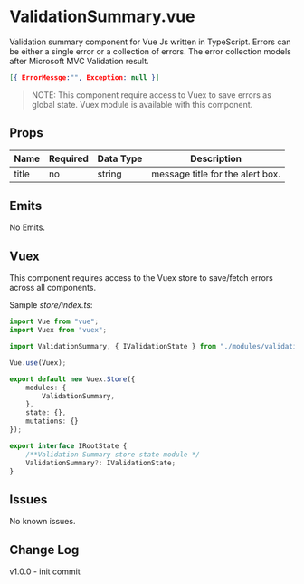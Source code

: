 # ValidationSummary.vue

Validation summary component for Vue Js written in TypeScript. Errors can be either a single error or a collection of errors.
The error collection models after Microsoft MVC Validation result.

```json
[{ ErrorMessge:"", Exception: null }]
```


> NOTE: This component require access to Vuex to save errors as global state. Vuex module is available with this component.

## Props
|Name|Required|Data Type|Description|
|---|---|---|---|
|title|no|string|message title for the alert box.

## Emits
No Emits.

## Vuex
This component requires access to the Vuex store to save/fetch errors across all components.

Sample _store/index.ts_:
```ts
import Vue from "vue";
import Vuex from "vuex";

import ValidationSummary, { IValidationState } from "./modules/validation-summary";

Vue.use(Vuex);

export default new Vuex.Store({
    modules: {
        ValidationSummary,
    },
    state: {},
    mutations: {}
});

export interface IRootState {
    /**Validation Summary store state module */
    ValidationSummary?: IValidationState;
}
```

## Issues
No known issues.

## Change Log
v1.0.0 - init commit
